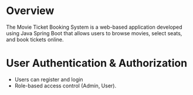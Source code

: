 # Overview
The Movie Ticket Booking System is a web-based application developed using Java Spring Boot that allows users to browse movies, select seats, and book tickets online.

# User Authentication & Authorization
* Users can register and login
* Role-based access control (Admin, User).
